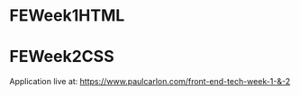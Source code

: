 # FEWeek1HTML
# FEWeek2CSS

Application live at: https://www.paulcarlon.com/front-end-tech-week-1-&-2

